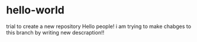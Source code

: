 # hello-world
trial to create a new repository
Hello people!
i am trying to make chabges to this branch by writing new descraption!!
